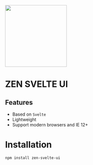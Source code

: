<img width="200" src="https://raw.githubusercontent.com/sveltejs/svelte/29052aba7d0b78316d3a52aef1d7ddd54fe6ca84/site/static/images/svelte-android-chrome-512.png">

# ZEN SVELTE UI

## Features

- Based on `Svelte`
- Lightweight
- Support modern browsers and IE 12+

# Installation
```bash
npm install zen-svelte-ui
```
